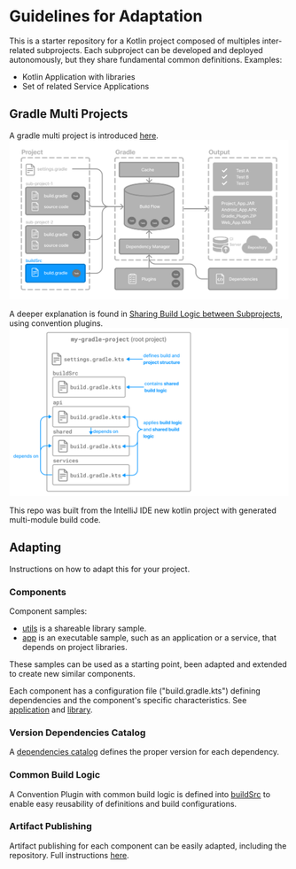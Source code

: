 # Guidelines for Adaptation

This is a starter repository for a Kotlin project composed of multiples inter-related subprojects.
Each subproject can be developed and deployed autonomously, but they share fundamental common definitions.
Examples:
- Kotlin Application with libraries
- Set of related Service Applications

## Gradle Multi Projects

A gradle multi project is introduced [here](https://docs.gradle.org/current/userguide/intro_multi_project_builds.html).
![Gradle Multi project example](./images/gradle-basic-9.png "How it works")

A deeper explanation is found in [Sharing Build Logic between Subprojects](https://docs.gradle.org/current/userguide/sharing_build_logic_between_subprojects.html), using convention plugins.
![Sharing Build Logic](./images/structuring-builds-3.png "Simplest build logic sharing")

This repo was built from the IntelliJ IDE new kotlin project with generated multi-module build code.  

## Adapting

Instructions on how to adapt this for your project.

### Components

Component samples:
- [utils](./utils) is a shareable library sample.
- [app](./app) is an executable sample, such as an application or a service, that depends on project libraries.

These samples can be used as a starting point, been adapted and extended to create new similar components.

Each component has a configuration file ("build.gradle.kts") defining dependencies and the component's specific characteristics.
See [application](./app/build.gradle.kts) and [library](./utils/build.gradle.kts). 

### Version Dependencies Catalog

A [dependencies catalog](./gradle/libs.versions.toml) defines the proper version for each dependency.

### Common Build Logic

A Convention Plugin with common build logic is defined into [buildSrc](./buildSrc/src/main/kotlin/kotlin-jvm.gradle.kts) to enable easy reusability of definitions and build configurations.

### Artifact Publishing

Artifact publishing for each component can be easily adapted, including the repository.
Full instructions [here](https://docs.gradle.org/current/userguide/publishing_maven.html).
